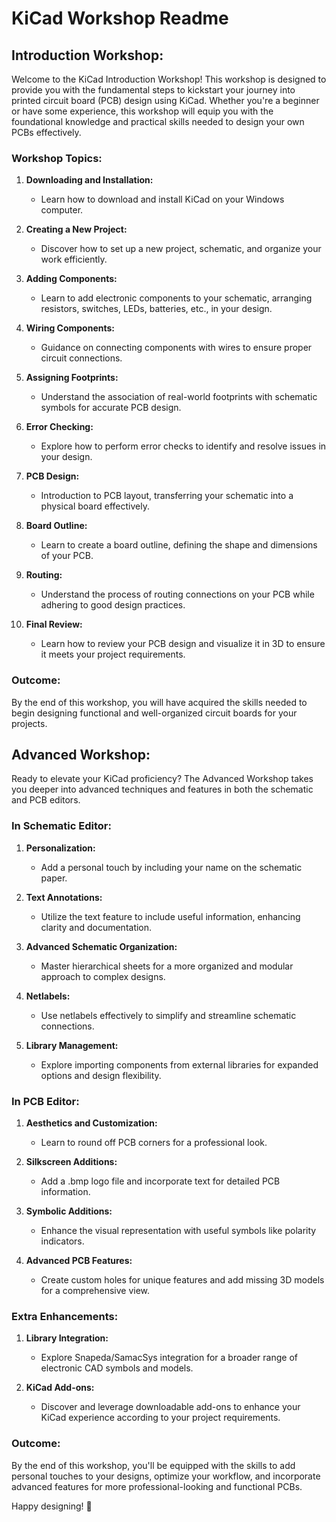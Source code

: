 # KiCad Workshop Readme

## Introduction Workshop:

Welcome to the KiCad Introduction Workshop! This workshop is designed to provide you with the fundamental steps to kickstart your journey into printed circuit board (PCB) design using KiCad. Whether you're a beginner or have some experience, this workshop will equip you with the foundational knowledge and practical skills needed to design your own PCBs effectively.

### Workshop Topics:

1. **Downloading and Installation:**
   - Learn how to download and install KiCad on your Windows computer.

2. **Creating a New Project:**
   - Discover how to set up a new project, schematic, and organize your work efficiently.

3. **Adding Components:**
   - Learn to add electronic components to your schematic, arranging resistors, switches, LEDs, batteries, etc., in your design.

4. **Wiring Components:**
   - Guidance on connecting components with wires to ensure proper circuit connections.

5. **Assigning Footprints:**
   - Understand the association of real-world footprints with schematic symbols for accurate PCB design.

6. **Error Checking:**
   - Explore how to perform error checks to identify and resolve issues in your design.

7. **PCB Design:**
   - Introduction to PCB layout, transferring your schematic into a physical board effectively.

8. **Board Outline:**
   - Learn to create a board outline, defining the shape and dimensions of your PCB.

9. **Routing:**
   - Understand the process of routing connections on your PCB while adhering to good design practices.

10. **Final Review:**
    - Learn how to review your PCB design and visualize it in 3D to ensure it meets your project requirements.

### Outcome:
By the end of this workshop, you will have acquired the skills needed to begin designing functional and well-organized circuit boards for your projects.

## Advanced Workshop:

Ready to elevate your KiCad proficiency? The Advanced Workshop takes you deeper into advanced techniques and features in both the schematic and PCB editors.

### In Schematic Editor:

1. **Personalization:**
   - Add a personal touch by including your name on the schematic paper.

2. **Text Annotations:**
   - Utilize the text feature to include useful information, enhancing clarity and documentation.

3. **Advanced Schematic Organization:**
   - Master hierarchical sheets for a more organized and modular approach to complex designs.

4. **Netlabels:**
   - Use netlabels effectively to simplify and streamline schematic connections.

5. **Library Management:**
   - Explore importing components from external libraries for expanded options and design flexibility.

### In PCB Editor:

1. **Aesthetics and Customization:**
   - Learn to round off PCB corners for a professional look.

2. **Silkscreen Additions:**
   - Add a .bmp logo file and incorporate text for detailed PCB information.

3. **Symbolic Additions:**
   - Enhance the visual representation with useful symbols like polarity indicators.

4. **Advanced PCB Features:**
   - Create custom holes for unique features and add missing 3D models for a comprehensive view.

### Extra Enhancements:

1. **Library Integration:**
   - Explore Snapeda/SamacSys integration for a broader range of electronic CAD symbols and models.

2. **KiCad Add-ons:**
   - Discover and leverage downloadable add-ons to enhance your KiCad experience according to your project requirements.

### Outcome:
By the end of this workshop, you'll be equipped with the skills to add personal touches to your designs, optimize your workflow, and incorporate advanced features for more professional-looking and functional PCBs.

Happy designing! 🚀